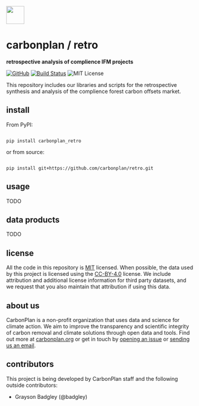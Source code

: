 <img
  src='https://carbonplan-assets.s3.amazonaws.com/monogram/dark-small.png'
  height='48'
/>

# carbonplan / retro

**retrospective analysis of complience IFM projects**

[![GitHub][github-badge]][github]
[![Build Status]][actions]
![MIT License][]

[github]: https://github.com/carbonplan/retro
[github-badge]: https://badgen.net/badge/-/github?icon=github&label
[build status]: https://github.com/carbonplan/retro/actions/workflows/main.yaml/badge.svg
[actions]: https://github.com/carbonplan/retro/actions/workflows/main.yaml
[mit license]: https://badgen.net/badge/license/MIT/blue

This repository includes our libraries and scripts for the retrospective synthesis and analysis of the complience forest carbon offsets market.

## install

From PyPI:

```shell

pip install carbonplan_retro
```

or from source:

```shell

pip install git+https://github.com/carbonplan/retro.git
```

## usage

TODO

## data products

TODO

## license

All the code in this repository is [MIT](https://choosealicense.com/licenses/mit/) licensed. When possible, the data used by this project is licensed using the [CC-BY-4.0](https://choosealicense.com/licenses/cc-by-4.0/) license. We include attribution and additional license information for third party datasets, and we request that you also maintain that attribution if using this data.

## about us

CarbonPlan is a non-profit organization that uses data and science for climate action. We aim to improve the transparency and scientific integrity of carbon removal and climate solutions through open data and tools. Find out more at [carbonplan.org](https://carbonplan.org/) or get in touch by [opening an issue](https://github.com/carbonplan/retro/issues/new) or [sending us an email](mailto:hello@carbonplan.org).

## contributors

This project is being developed by CarbonPlan staff and the following outside contributors:

- Grayson Badgley (@badgley)

